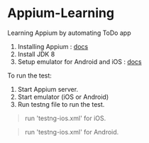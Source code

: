 # Appium-Learning
Learning Appium by automating ToDo app 

1. Installing Appium : [docs](https://appium.io/docs/en/about-appium/getting-started/?lang=en)
2. Install JDK 8 
3. Setup emulator for Android and iOS : [docs](https://www.guru99.com/introduction-to-appium.html)

To run the test: 
1. Start Appium server. 
2. Start emulator (iOS or Android)
3. Run testng file to run the test. 
> run 'testng-ios.xml' for iOS. 

> run 'testng-ios.xml' for Android.

